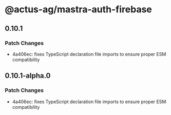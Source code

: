 # @actus-ag/mastra-auth-firebase

## 0.10.1

### Patch Changes

- 4a406ec: fixes TypeScript declaration file imports to ensure proper ESM compatibility

## 0.10.1-alpha.0

### Patch Changes

- 4a406ec: fixes TypeScript declaration file imports to ensure proper ESM compatibility
